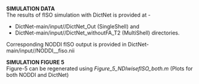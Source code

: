 
<b>SIMULATION DATA</b> <br>
The results of fISO simulation with DictNet is provided at -
  * DictNet-main/input/<Protocol>/DictNet_Out (SingleShell) and 
  * DictNet-main/input/<Protocol>/DictNet_withoutFA_T2 (MultiShell) directories.
 
Corresponding NODDI fISO output is provided in DictNet-main/input/<Protocol>/NODDI_<Protocol>_fiso.nii

<b>SIMULATION FIGURE 5</b> <br>
Figure-5 can be regenerated using <i>Figure_5_NDIwisefISO_both.m</i> (Plots for both NODDI and DictNet)



